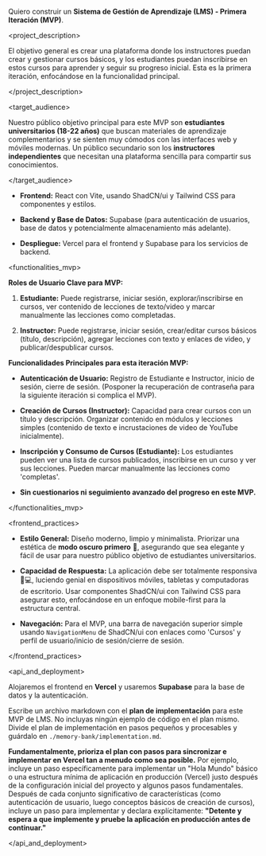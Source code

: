 Quiero construir un **Sistema de Gestión de Aprendizaje (LMS) - Primera Iteración (MVP)**.


<!-- Descripción General del Proyecto -->

<project_description>

El objetivo general es crear una plataforma donde los instructores puedan crear y gestionar cursos básicos, y los estudiantes puedan inscribirse en estos cursos para aprender y seguir su progreso inicial. Esta es la primera iteración, enfocándose en la funcionalidad principal.

</project_description>


<!-- Público Objetivo -->

<target_audience>

Nuestro público objetivo principal para este MVP son **estudiantes universitarios (18-22 años)** que buscan materiales de aprendizaje complementarios y se sienten muy cómodos con las interfaces web y móviles modernas. Un público secundario son los **instructores independientes** que necesitan una plataforma sencilla para compartir sus conocimientos.

</target_audience>


<!-- Tecnologías -->

<technologiess>

- **Frontend:** React con Vite, usando ShadCN/ui y Tailwind CSS para componentes y estilos. <!-- Pila VRSS -->

- **Backend y Base de Datos:** Supabase (para autenticación de usuarios, base de datos y potencialmente almacenamiento más adelante).

- **Despliegue:** Vercel para el frontend y Supabase para los servicios de backend.

</technologiess>


<!-- Descripción de la Funcionalidad - MVP -->

<functionalities_mvp>

**Roles de Usuario Clave para MVP:**

1.  **Estudiante:** Puede registrarse, iniciar sesión, explorar/inscribirse en cursos, ver contenido de lecciones de texto/video y marcar manualmente las lecciones como completadas.

2.  **Instructor:** Puede registrarse, iniciar sesión, crear/editar cursos básicos (título, descripción), agregar lecciones con texto y enlaces de video, y publicar/despublicar cursos.


**Funcionalidades Principales para esta iteración MVP:**

*   **Autenticación de Usuario:** Registro de Estudiante e Instructor, inicio de sesión, cierre de sesión. (Posponer la recuperación de contraseña para la siguiente iteración si complica el MVP).

*   **Creación de Cursos (Instructor):** Capacidad para crear cursos con un título y descripción. Organizar contenido en módulos y lecciones simples (contenido de texto e incrustaciones de video de YouTube inicialmente).

*   **Inscripción y Consumo de Cursos (Estudiante):** Los estudiantes pueden ver una lista de cursos publicados, inscribirse en un curso y ver sus lecciones. Pueden marcar manualmente las lecciones como 'completas'.

*   **Sin cuestionarios ni seguimiento avanzado del progreso en este MVP.** <!-- Pospóner explícitamente características -->

</functionalities_mvp>


<!-- Mejores Prácticas de Front-end -->

<frontend_practices>

- **Estilo General:** Diseño moderno, limpio y minimalista. Priorizar una estética de **modo oscuro primero** 🌙, asegurando que sea elegante y fácil de usar para nuestro público objetivo de estudiantes universitarios.

- **Capacidad de Respuesta:** La aplicación debe ser totalmente responsiva 📱💻, luciendo genial en dispositivos móviles, tabletas y computadoras de escritorio. Usar componentes ShadCN/ui con Tailwind CSS para asegurar esto, enfocándose en un enfoque mobile-first para la estructura central.

- **Navegación:** Para el MVP, una barra de navegación superior simple usando `NavigationMenu` de ShadCN/ui con enlaces como 'Cursos' y perfil de usuario/inicio de sesión/cierre de sesión.

</frontend_practices>


<!-- API y Estrategia de Despliegue -->

<api_and_deployment>

Alojaremos el frontend en **Vercel** y usaremos **Supabase** para la base de datos y la autenticación.


Escribe un archivo markdown con el **plan de implementación** para este MVP de LMS. No incluyas ningún ejemplo de código en el plan mismo. Divide el plan de implementación en pasos pequeños y procesables y guárdalo en `./memory-bank/implementation.md`.


**Fundamentalmente, prioriza el plan con pasos para sincronizar e implementar en Vercel tan a menudo como sea posible.** Por ejemplo, incluye un paso específicamente para implementar un "Hola Mundo" básico o una estructura mínima de aplicación en producción (Vercel) justo después de la configuración inicial del proyecto y algunos pasos fundamentales. Después de cada conjunto significativo de características (como autenticación de usuario, luego conceptos básicos de creación de cursos), incluye un paso para implementar y declara explícitamente: **"Detente y espera a que implemente y pruebe la aplicación en producción antes de continuar."** <!-- Esto asegura retroalimentación iterativa y reduce el riesgo -->

</api_and_deployment>